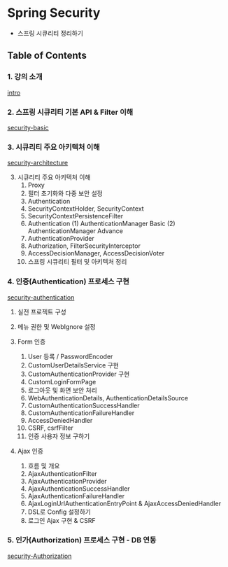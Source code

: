 # Spring Security
 - 스프링 시큐리티 정리하기

## Table of Contents

### 1. 강의 소개

[intro](/docs/lecture/1.intro.md)

### 2. 스프링 시큐리티 기본 API & Filter 이해

[security-basic](/docs/lecture/2.security-basic.md)

### 3. 시큐리티 주요 아키텍처 이해

[security-architecture](/docs/lecture/3.security-core.md)

3. 시큐리티 주요 아키텍처 이해
    1) Proxy
    2) 필터 초기화와 다중 보안 설정
    3) Authentication
    4) SecurityContextHolder, SecurityContext
    5) SecurityContextPersistenceFilter
    6) Authentication
       (1) AuthenticationManager Basic
       (2) AuthenticationManager Advance
    7) AuthenticationProvider
    8) Authorization, FilterSecurityInterceptor
    9) AccessDecisionManager, AccessDecisionVoter
    10) 스프링 시큐리티 필터 및 아키텍처 정리

### 4. 인증(Authentication) 프로세스 구현

[security-authentication](/docs/lecture/4.authentication.md)

1. 실전 프로젝트 구성
2. 메뉴 권한 및 WebIgnore 설정
3. Form 인증
    1) User 등록 / PasswordEncoder
    2) CustomUserDetailsService 구현
    3) CustomAuthenticationProvider 구현
    4) CustomLoginFormPage
    5) 로그아웃 및 화면 보안 처리
    6) WebAuthenticationDetails, AuthenticationDetailsSource
    7) CustomAuthenticationSuccessHandler
    8) CustomAuthenticationFailureHandler
    9) AccessDeniedHandler
    10) CSRF, csrfFilter
    11) 인증 사용자 정보 구하기

4. Ajax 인증
    1) 흐름 및 개요
    2) AjaxAuthenticationFilter
    3) AjaxAuthenticationProvider
    4) AjaxAuthenticationSuccessHandler
    5) AjaxAuthenticationFailureHandler
    6) AjaxLoginUrlAuthenticationEntryPoint & AjaxAccessDeniedHandler
    7) DSL로 Config 설정하기
    8) 로그인 Ajax 구현 & CSRF

### 5. 인가(Authorization) 프로세스 구현 - DB 연동
[security-Authorization](/docs/lecture/5.authorization.md)
